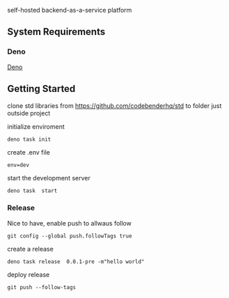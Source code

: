 
self-hosted backend-as-a-service platform

## System Requirements
### Deno
[Deno](https://deno.land/manual@v1.29.1/getting_started/installation)
## Getting Started

clone std libraries from https://github.com/codebenderhq/std to folder just outside project

initialize enviroment
```
deno task init
```

create .env file 
```
env=dev
```
start the development server
```
deno task  start
```

### Release

Nice to have, enable push to allwaus follow
```
git config --global push.followTags true
```

create a release
```
deno task release  0.0.1-pre -m"hello world"
```

deploy release
```
git push --follow-tags
```



